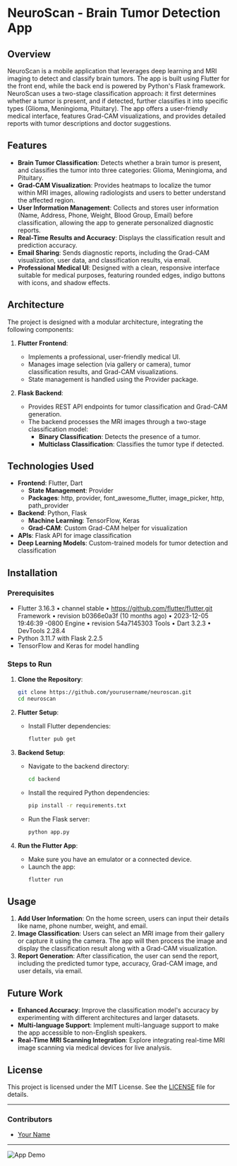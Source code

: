 
# NeuroScan - Brain Tumor Detection App

## Overview
NeuroScan is a mobile application that leverages deep learning and MRI imaging to detect and classify brain tumors. The app is built using Flutter for the front end, while the back end is powered by Python's Flask framework. NeuroScan uses a two-stage classification approach: it first determines whether a tumor is present, and if detected, further classifies it into specific types (Glioma, Meningioma, Pituitary). The app offers a user-friendly medical interface, features Grad-CAM visualizations, and provides detailed reports with tumor descriptions and doctor suggestions.

## Features
- **Brain Tumor Classification**: Detects whether a brain tumor is present, and classifies the tumor into three categories: Glioma, Meningioma, and Pituitary.
- **Grad-CAM Visualization**: Provides heatmaps to localize the tumor within MRI images, allowing radiologists and users to better understand the affected region.
- **User Information Management**: Collects and stores user information (Name, Address, Phone, Weight, Blood Group, Email) before classification, allowing the app to generate personalized diagnostic reports.
- **Real-Time Results and Accuracy**: Displays the classification result and prediction accuracy.
- **Email Sharing**: Sends diagnostic reports, including the Grad-CAM visualization, user data, and classification results, via email.
- **Professional Medical UI**: Designed with a clean, responsive interface suitable for medical purposes, featuring rounded edges, indigo buttons with icons, and shadow effects.

## Architecture
The project is designed with a modular architecture, integrating the following components:

1. **Flutter Frontend**:
    - Implements a professional, user-friendly medical UI.
    - Manages image selection (via gallery or camera), tumor classification results, and Grad-CAM visualizations.
    - State management is handled using the Provider package.

2. **Flask Backend**:
    - Provides REST API endpoints for tumor classification and Grad-CAM generation.
    - The backend processes the MRI images through a two-stage classification model:
        - **Binary Classification**: Detects the presence of a tumor.
        - **Multiclass Classification**: Classifies the tumor type if detected.

## Technologies Used
- **Frontend**: Flutter, Dart
    - **State Management**: Provider
    - **Packages**: http, provider, font_awesome_flutter, image_picker, http, path_provider
- **Backend**: Python, Flask
    - **Machine Learning**: TensorFlow, Keras
    - **Grad-CAM**: Custom Grad-CAM helper for visualization
- **APIs**: Flask API for image classification
- **Deep Learning Models**: Custom-trained models for tumor detection and classification

## Installation

### Prerequisites
- Flutter 3.16.3 • channel stable • https://github.com/flutter/flutter.git
  Framework • revision b0366e0a3f (10 months ago) • 2023-12-05 19:46:39 -0800
  Engine • revision 54a7145303
  Tools • Dart 3.2.3 • DevTools 2.28.4
- Python 3.11.7 with Flask 2.2.5
- TensorFlow and Keras for model handling

### Steps to Run

1. **Clone the Repository**:
   ```bash
   git clone https://github.com/yourusername/neuroscan.git
   cd neuroscan
   ```

2. **Flutter Setup**:
   - Install Flutter dependencies:
     ```bash
     flutter pub get
     ```

3. **Backend Setup**:
   - Navigate to the backend directory:
     ```bash
     cd backend
     ```
   - Install the required Python dependencies:
     ```bash
     pip install -r requirements.txt
     ```
   - Run the Flask server:
     ```bash
     python app.py
     ```

4. **Run the Flutter App**:
   - Make sure you have an emulator or a connected device.
   - Launch the app:
     ```bash
     flutter run
     ```

## Usage
1. **Add User Information**: On the home screen, users can input their details like name, phone number, weight, and email.
2. **Image Classification**: Users can select an MRI image from their gallery or capture it using the camera. The app will then process the image and display the classification result along with a Grad-CAM visualization.
3. **Report Generation**: After classification, the user can send the report, including the predicted tumor type, accuracy, Grad-CAM image, and user details, via email.

## Future Work
- **Enhanced Accuracy**: Improve the classification model's accuracy by experimenting with different architectures and larger datasets.
- **Multi-language Support**: Implement multi-language support to make the app accessible to non-English speakers.
- **Real-Time MRI Scanning Integration**: Explore integrating real-time MRI image scanning via medical devices for live analysis.

## License
This project is licensed under the MIT License. See the [LICENSE](LICENSE) file for details.

---

### Contributors
- [Your Name](https://github.com/SouravBarman001)

---
![App Demo](https://drive.google.com/drive/folders/1bCdaybjFXeevvDnlkUD6ySrF_72lmYUT?usp=drive_link)

